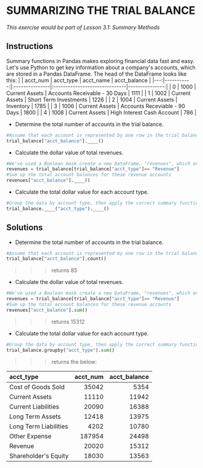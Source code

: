 # SUMMARIZING THE TRIAL BALANCE
*This exercise would be part of Lesson 3.1: Summary Methods*
## Instructions
Summary functions in Pandas makes exploring financial data fast and easy. Let's use Python to get key information about a company's accounts, which are stored in a Pandas DataFrame. The head of the DataFrame looks like this:
|    |   acct_num | acct_type      | acct_name                     |   acct_balance |
|---:|-----------:|:---------------|:------------------------------|---------------:|
|  0 |       1000 | Current Assets | Accounts Receivable - 30 Days |           1111 |
|  1 |       1002 | Current Assets | Short Term Investments        |           1226 |
|  2 |       1004 | Current Assets | Inventory                     |           1785 |
|  3 |       1006 | Current Assets | Accounts Receviable - 90 Days |           1800 |
|  4 |       1008 | Current Assets | High Interest Cash Account    |            786 |
- Determine the total number of accounts in the trial balance.
```python
#Assume that each account is represented by one row in the trial balance
trial_balance["acct_balance"].____()
```
- Calculate the dollar value of total revenues.
```python
#We've used a Boolean mask create a new DataFrame, "revenues", which only contains the revenue accounts:
revenues = trial_balance[trial_balance["acct_type"]== "Revenue"]
#Sum up the total account balances for these revenue accounts
revenues["acct_balance"].____()
```
- Calculate the total dollar value for each account type.
```python
#Group the data by account type, then apply the correct summary function
trial_balance.____("acct_type").____()
```

## Solutions
- Determine the total number of accounts in the trial balance.
```python
#Assume that each account is represented by one row in the trial balance
trial_balance["acct_balance"].count()
```
>>> returns 85
- Calculate the dollar value of total revenues.
```python
#We've used a Boolean mask create a new DataFrame, "revenues", which only contains the revenue accounts:
revenues = trial_balance[trial_balance["acct_type"]== "Revenue"]
#Sum up the total account balances for these revenue accounts
revenues["acct_balance"].sum()
```
>>> returns 15312

- Calculate the total dollar value for each account type.
```python
#Group the data by account type, then apply the correct summary function
trial_balance.groupby("acct_type").sum()
```
>>> returns the below:

| acct_type             |   acct_num |   acct_balance |
|:----------------------|-----------:|---------------:|
| Cost of Goods Sold    |      35042 |           5354 |
| Current Assets        |      11110 |          11942 |
| Current Liabilities   |      20090 |          16388 |
| Long Term Assets      |      12418 |          13975 |
| Long Term Liabilities |       4202 |          10780 |
| Other Expense         |     187954 |          24498 |
| Revenue               |      20020 |          15312 |
| Shareholder's Equity  |      18030 |          13563 |
